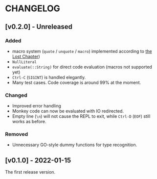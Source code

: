 # CHANGELOG

## [v0.2.0] - Unreleased

### Added

- macro system (`quote` / `unquote` / `macro`) implemented according to [the Lost Chapter](https://interpreterbook.com/lost/))
- `NullLiteral`
- `evaluate(::String)` for direct code evaluation (macros not supported yet)
- `Ctrl-C` (`SIGINT`) is handled elegantly.
- Many test cases. Code coverage is around 99% at the moment.

### Changed

- Improved error handling
- Monkey code can now be evaluated with IO redirected.
- Empty line (`\n`) will not cause the REPL to exit, while `Ctrl-D` (`EOF`) still works as before.

### Removed

- Unnecessary GO-style dummy functions for type recognition.


## [v0.1.0] - 2022-01-15

The first release version.
